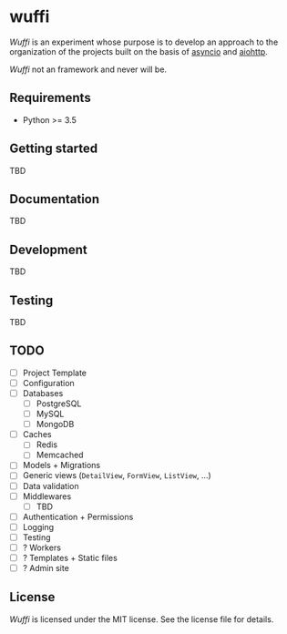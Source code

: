 # wuffi

*Wuffi* is an experiment whose purpose is to develop an approach to the organization of the projects built on the basis of [asyncio](https://docs.python.org/3.5/library/asyncio.html) and [aiohttp](http://aiohttp.readthedocs.org/).

*Wuffi* not an framework and never will be.

## Requirements

* Python >= 3.5

## Getting started

TBD

## Documentation

TBD

## Development

TBD

## Testing

TBD

## TODO

- [ ] Project Template
- [ ] Configuration
- [ ] Databases
    - [ ] PostgreSQL
    - [ ] MySQL
    - [ ] MongoDB
- [ ] Caches
    - [ ] Redis
    - [ ] Memcached
- [ ] Models + Migrations
- [ ] Generic views (`DetailView`, `FormView`, `ListView`, ...)
- [ ] Data validation
- [ ] Middlewares
    - [ ] TBD
- [ ] Authentication + Permissions
- [ ] Logging
- [ ] Testing
- [ ] ? Workers
- [ ] ? Templates + Static files
- [ ] ? Admin site

## License

*Wuffi* is licensed under the MIT license. See the license file for details.
